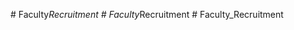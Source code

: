 
#   F a c u l t y _ R e c r u i t m e n t  
 #   F a c u l t y _ R e c r u i t m e n t  
 #   F a c u l t y _ R e c r u i t m e n t  
 